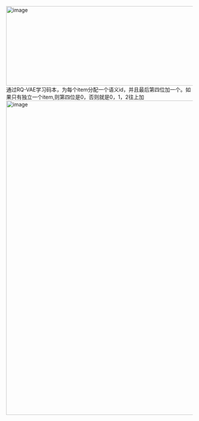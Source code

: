 <img width="1696" height="214" alt="image" src="https://github.com/user-attachments/assets/73d9a9bf-29fa-4bb1-b368-c62305547efa" />
通过RQ-VAE学习码本，为每个item分配一个语义id，并且最后第四位加一个。如果只有独立一个item,则第四位是0，否则就是0，1，2往上加
<img width="1724" height="846" alt="image" src="https://github.com/user-attachments/assets/1193b29f-b202-40c2-b91e-5a4750bf515a" />
